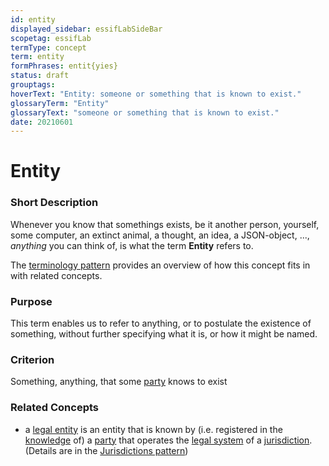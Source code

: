 ```yaml
---
id: entity
displayed_sidebar: essifLabSideBar
scopetag: essifLab
termType: concept
term: entity
formPhrases: entit{yies}
status: draft
grouptags:
hoverText: "Entity: someone or something that is known to exist."
glossaryTerm: "Entity"
glossaryText: "someone or something that is known to exist."
date: 20210601
---
```


# Entity


### Short Description

Whenever you know that somethings exists, be it another person, yourself, some computer, an extinct animal, a thought, an idea, a JSON-object, ..., _anything_ you can think of, is what the term **Entity** refers to.

The [terminology pattern](pattern-terminology@) provides an overview of how this concept fits in with related concepts.

### Purpose

This term enables us to refer to anything, or to postulate the existence of something, without further specifying what it is, or how it might be named.

### Criterion

Something, anything, that some [party](@) knows to exist

### Related Concepts

- a [legal entity](@) is an entity that is known by (i.e. registered in the [knowledge](@) of) a [party](@) that operates the [legal system](@) of a [jurisdiction](@). (Details are in the [Jurisdictions pattern](pattern-jurisdiction@))

